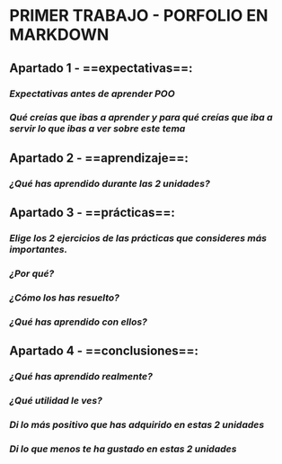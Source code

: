 # PRIMER TRABAJO - PORFOLIO EN MARKDOWN
## Apartado 1 - ==expectativas==:
### *Expectativas antes de aprender POO*
### *Qué creías que ibas a aprender y para qué creías que iba a servir lo que ibas a ver sobre este tema*

## Apartado 2 - ==aprendizaje==:
### *¿Qué has aprendido durante las 2 unidades?*

## Apartado 3 - ==prácticas==:
### *Elige los 2 ejercicios de las prácticas que consideres más importantes.*
### *¿Por qué?*
### *¿Cómo los has resuelto?*
### *¿Qué has aprendido con ellos?*

## Apartado 4 - ==conclusiones==:
### *¿Qué has aprendido realmente?*
### *¿Qué utilidad le ves?*
### *Di lo más positivo que has adquirido en estas 2 unidades*
### *Di lo que menos te ha gustado en estas 2 unidades*
